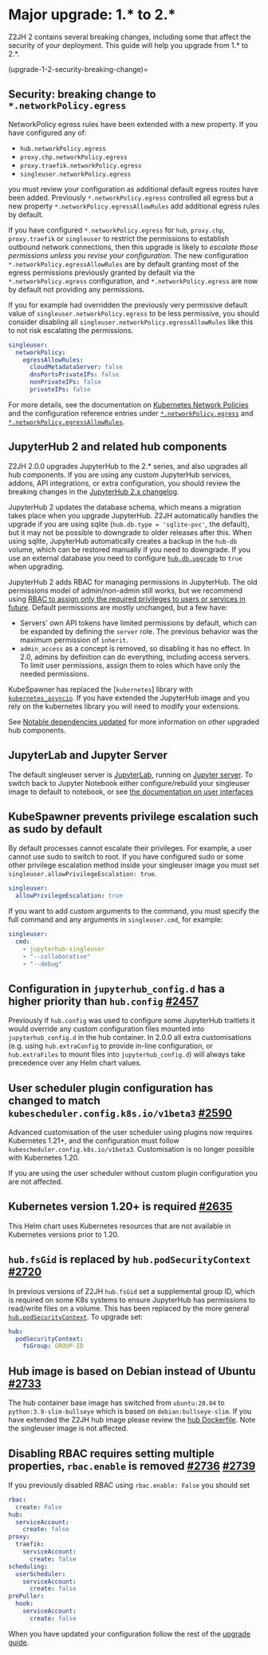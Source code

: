 # Major upgrade: 1.\* to 2.\*

Z2JH 2 contains several breaking changes, including some that affect the security of your deployment.
This guide will help you upgrade from 1.\* to 2.\*.

(upgrade-1-2-security-breaking-change)=

## Security: breaking change to `*.networkPolicy.egress`

NetworkPolicy egress rules have been extended with a new property.
If you have configured any of:

- `hub.networkPolicy.egress`
- `proxy.chp.networkPolicy.egress`
- `proxy.traefik.networkPolicy.egress`
- `singleuser.networkPolicy.egress`

you must review your configuration as additional default egress routes have been added.
Previously `*.networkPolicy.egress` controlled all egress but a new property `*.networkPolicy.egressAllowRules` add additional egress rules by default.

If you have configured `*.networkPolicy.egress` for `hub`, `proxy.chp`,
`proxy.traefik` or `singleuser` to restrict the permissions to establish
outbound network connections, then this upgrade is likely to _escalate those
permissions unless you revise your configuration_. The new configuration
`*.networkPolicy.egressAllowRules` are by default granting most of the egress
permissions previously granted by default via the `*.networkPolicy.egress`
configuration, and `*.networkPolicy.egress` are now by default not providing
any permissions.

If you for example had overridden the previously very permissive default value
of `singleuser.networkPolicy.egress` to be less permissive, you should consider
disabling all `singleuser.networkPolicy.egressAllowRules` like this
to not risk escalating the permissions.

```yaml
singleuser:
  networkPolicy:
    egressAllowRules:
      cloudMetadataServer: false
      dnsPortsPrivateIPs: false
      nonPrivateIPs: false
      privateIPs: false
```

For more details, see the documentation on [Kubernetes Network Policies](netpol)
and the configuration reference entries under
[`*.networkPolicy.egress`](schema_hub.networkPolicy.egress) and
[`*.networkPolicy.egressAllowRules`](schema_hub.networkPolicy.egressAllowRules).

## JupyterHub 2 and related hub components

Z2JH 2.0.0 upgrades JupyterHub to the 2.\* series, and also upgrades all hub components.
If you are using any custom JupyterHub services, addons, API integrations, or extra configuration, you should review the breaking changes in the
[JupyterHub 2.x changelog](https://jupyterhub.readthedocs.io/en/2.3.1/changelog.html).

JupyterHub 2 updates the database schema, which means a migration takes place when you upgrade JupyterHub.
Z2JH automatically handles the upgrade if you are using sqlite (`hub.db.type = 'sqlite-pvc'`, the default), but it may not be possible to downgrade to older releases after this.
When using sqlite, JupyterHub automatically creates a backup in the `hub-db` volume,
which can be restored manually if you need to downgrade.
If you use an external database you need to configure [`hub.db.upgrade`](schema_hub.db.upgrade) to `true` when upgrading.

JupyterHub 2 adds RBAC for managing permissions in JupyterHub.
The old permissions model of admin/non-admin still works, but we recommend using [RBAC to assign only the required privileges to users or services in future](https://jupyterhub.readthedocs.io/en/stable/rbac/index.html).
Default permissions are mostly unchanged, but a few have:

- Servers' own API tokens have limited permissions by default, which can be expanded by defining the `server` role. The previous behavior was the maximum permission of `inherit`.
- `admin_access` as a concept is removed, so disabling it has no effect. In 2.0, admins by definition can do everything, including access servers. To limit user permissions, assign them to roles which have only the needed permissions.

KubeSpawner has replaced the [`kubernetes`] library with [`kubernetes_asyncio`](https://github.com/tomplus/kubernetes_asyncio).
If you have extended the JupyterHub image and you rely on the kubernetes library you will need to modify your extensions.

See
[Notable dependencies updated](notable-dependencies-200)
for more information on other upgraded hub components.

## JupyterLab and Jupyter Server

The default singleuser server is [JupyterLab](https://jupyterlab.readthedocs.io/), running on [Jupyter server](https://jupyter-server.readthedocs.io/en/latest/).
To switch back to Jupyter Notebook either configure/rebuild your singleuser image to default to notebook, or see [the documentation on user interfaces](user-interfaces)

## KubeSpawner prevents privilege escalation such as sudo by default

By default processes cannot escalate their privileges.
For example, a user cannot use sudo to switch to root.
If you have configured sudo or some other privilege escalation method inside your singleuser image you must set `singleuser.allowPrivilegeEscalation: true`.

```yaml
singleuser:
  allowPrivilegeEscalation: true
```

If you want to add custom arguments to the command, you must specify the full command and any arguments in `singleuser.cmd`, for example:

```yaml
singleuser:
  cmd:
    - jupyterhub-singleuser
    - "--collaborative"
    - "--debug"
```

## Configuration in `jupyterhub_config.d` has a higher priority than `hub.config` [#2457](https://github.com/jupyterhub/zero-to-jupyterhub-k8s/pull/2457)

Previously if `hub.config` was used to configure some JupyterHub traitlets it would override any custom configuration files mounted into `jupyterhub_config.d` in the hub container.
In 2.0.0 all extra customisations (e.g. using `hub.extraConfig` to provide in-line configuration, or `hub.extraFiles` to mount files into `jupyterhub_config.d`) will always take precedence over any Helm chart values.

## User scheduler plugin configuration has changed to match `kubescheduler.config.k8s.io/v1beta3` [#2590](https://github.com/jupyterhub/zero-to-jupyterhub-k8s/pull/2590)

Advanced customisation of the user scheduler using plugins now requires Kubernetes 1.21+, and the configuration must follow `kubescheduler.config.k8s.io/v1beta3`.
Customisation is no longer possible with Kubernetes 1.20.

If you are using the user scheduler without custom plugin configuration you are not affected.

## Kubernetes version 1.20+ is required [#2635](https://github.com/jupyterhub/zero-to-jupyterhub-k8s/pull/2635)

This Helm chart uses Kubernetes resources that are not available in Kubernetes versions prior to 1.20.

## `hub.fsGid` is replaced by `hub.podSecurityContext` [#2720](https://github.com/jupyterhub/zero-to-jupyterhub-k8s/pull/2720)

In previous versions of Z2JH `hub.fsGid` set a supplemental group ID, which is required on some K8s systems to ensure JupyterHub has permissions to read/write files on a volume.
This has been replaced by the more general [`hub.podSecurityContext`](schema_hub.podSecurityContext).
To upgrade set:

```yaml
hub:
  podSecurityContext:
    fsGroup: GROUP-ID
```

## Hub image is based on Debian instead of Ubuntu [#2733](https://github.com/jupyterhub/zero-to-jupyterhub-k8s/pull/2733)

The hub container base image has switched from `ubuntu:20.04` to `python:3.9-slim-bullseye` which is based on `debian:bullseye-slim`.
If you have extended the Z2JH hub image please review the [hub Dockerfile](https://github.com/jupyterhub/zero-to-jupyterhub-k8s/blob/2.0.0/images/hub/Dockerfile).
Note the singleuser image is not affected.

## Disabling RBAC requires setting multiple properties, `rbac.enable` is removed [#2736](https://github.com/jupyterhub/zero-to-jupyterhub-k8s/pull/2736) [#2739](https://github.com/jupyterhub/zero-to-jupyterhub-k8s/pull/2739)

If you previously disabled RBAC using `rbac.enable: False` you should set

```yaml
rbac:
  create: False
hub:
  serviceAccount:
    create: false
proxy:
  traefik:
    serviceAccount:
      create: false
scheduling:
  userScheduler:
    serviceAccount:
      create: false
prePuller:
  hook:
    serviceAccount:
      create: false
```

When you have updated your configuration follow the rest of the [upgrade guide](upgrading-major-upgrades).
